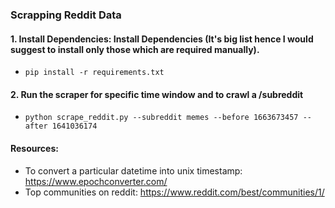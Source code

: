 ### Scrapping Reddit Data

#### 1. Install Dependencies: Install Dependencies (It's big list hence I would suggest to install only those which are required manually). 
- `pip install -r requirements.txt`


#### 2. Run the scraper for specific time window and to crawl a /subreddit

- `python scrape_reddit.py --subreddit memes --before 1663673457 --after 1641036174`




#### Resources:

- To convert a particular datetime into unix timestamp: https://www.epochconverter.com/
- Top communities on reddit: https://www.reddit.com/best/communities/1/